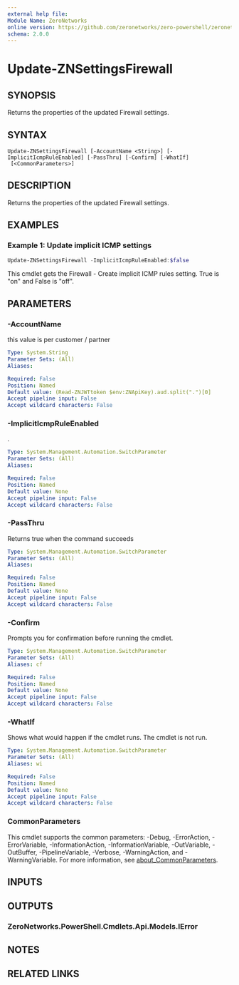 ```yaml
---
external help file:
Module Name: ZeroNetworks
online version: https://github.com/zeronetworks/zero-powershell/zeronetworks/update-znsettingsfirewall
schema: 2.0.0
---
```


# Update-ZNSettingsFirewall

## SYNOPSIS
Returns the properties of the updated Firewall settings.

## SYNTAX

```
Update-ZNSettingsFirewall [-AccountName <String>] [-ImplicitIcmpRuleEnabled] [-PassThru] [-Confirm] [-WhatIf]
 [<CommonParameters>]
```

## DESCRIPTION
Returns the properties of the updated Firewall settings.

## EXAMPLES

### Example 1: Update implicit ICMP settings
```powershell
Update-ZNSettingsFirewall -ImplicitIcmpRuleEnabled:$false
```

This cmdlet gets the Firewall - Create implicit ICMP rules setting.
True is "on" and False is "off".

## PARAMETERS

### -AccountName
this value is per customer / partner

```yaml
Type: System.String
Parameter Sets: (All)
Aliases:

Required: False
Position: Named
Default value: (Read-ZNJWTtoken $env:ZNApiKey).aud.split(".")[0]
Accept pipeline input: False
Accept wildcard characters: False
```

### -ImplicitIcmpRuleEnabled
.

```yaml
Type: System.Management.Automation.SwitchParameter
Parameter Sets: (All)
Aliases:

Required: False
Position: Named
Default value: None
Accept pipeline input: False
Accept wildcard characters: False
```

### -PassThru
Returns true when the command succeeds

```yaml
Type: System.Management.Automation.SwitchParameter
Parameter Sets: (All)
Aliases:

Required: False
Position: Named
Default value: None
Accept pipeline input: False
Accept wildcard characters: False
```

### -Confirm
Prompts you for confirmation before running the cmdlet.

```yaml
Type: System.Management.Automation.SwitchParameter
Parameter Sets: (All)
Aliases: cf

Required: False
Position: Named
Default value: None
Accept pipeline input: False
Accept wildcard characters: False
```

### -WhatIf
Shows what would happen if the cmdlet runs.
The cmdlet is not run.

```yaml
Type: System.Management.Automation.SwitchParameter
Parameter Sets: (All)
Aliases: wi

Required: False
Position: Named
Default value: None
Accept pipeline input: False
Accept wildcard characters: False
```

### CommonParameters
This cmdlet supports the common parameters: -Debug, -ErrorAction, -ErrorVariable, -InformationAction, -InformationVariable, -OutVariable, -OutBuffer, -PipelineVariable, -Verbose, -WarningAction, and -WarningVariable. For more information, see [about_CommonParameters](http://go.microsoft.com/fwlink/?LinkID=113216).

## INPUTS

## OUTPUTS

### ZeroNetworks.PowerShell.Cmdlets.Api.Models.IError

## NOTES

## RELATED LINKS

